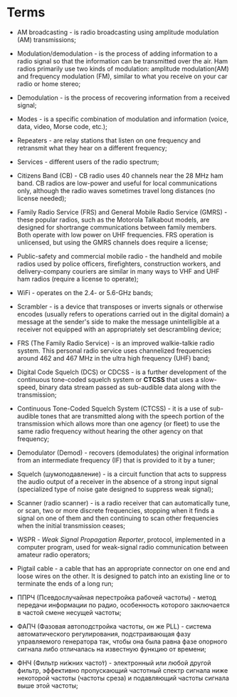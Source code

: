 # Terms

- AM broadcasting -  is radio broadcasting using amplitude modulation (AM) transmissions;

- Modulation/demodulation - is the process of adding information to a radio signal so that the information can be transmitted over the air. Ham radios primarily use two kinds of modulation: 
amplitude modulation(AM) and frequency modulation (FM), similar to what you receive on your car radio or home stereo;

- Demodulation - is the process of recovering information from a received signal;

- Modes - is a specific combination of modulation and information (voice, data, video, Morse code, etc.);

- Repeaters - are relay stations that listen on one frequency and retransmit what they hear on a different frequency;

- Services - different users of the radio spectrum;

- Citizens Band (CB) - CB radio uses 40 channels near the 28 MHz ham band. CB radios are low-power and useful for local communications only, although the radio waves sometimes travel long
distances (no license needed);

- Family Radio Service (FRS) and General Mobile Radio Service (GMRS) - these popular radios, such as the Motorola Talkabout models, are designed for shortrange communications between family 
members. Both operate with low power on UHF frequencies. FRS operation is unlicensed, but using the GMRS channels does require a license;

- Public-safety and commercial mobile radio - the handheld and mobile radios used by police officers, firefighters, construction workers, and delivery-company couriers are similar in many
ways to VHF and UHF ham radios (require a license to operate);

- WiFi - operates on the 2.4- or 5.6-GHz bands;

- Scrambler - is a device that transposes or inverts signals or otherwise encodes (usually refers to operations carried out in the digital domain) a message at the sender's side to make the 
message unintelligible at a receiver not equipped with an appropriately set descrambling device;

- FRS (The Family Radio Service) - is an improved walkie-talkie radio system. This personal radio service uses channelized frequencies around 462 and 467 MHz in the 
ultra high frequency (UHF) band;

- Digital Code Squelch (DCS) or CDCSS - is a further development of the continuous tone-coded squelch system or **CTCSS** that uses a slow-speed, binary data stream passed as sub-audible 
data along with the transmission;

- Continuous Tone-Coded Squelch System (CTCSS) - it is a use of sub-audible tones that are transmitted along with the speech portion of the transmission which allows more than one agency 
(or fleet) to use the same radio frequency without hearing the other agency on that frequency;

- Demodulator (Demod) - recovers (demodulates) the original information from an intermediate frequency (IF) that is provided to it by a tuner;

- Squelch (шумоподавление) - is a circuit function that acts to suppress the audio output of a receiver in the absence of a strong input signal (specialized type of noise 
gate designed to suppress weak signal);

- Scanner (radio scanner) - is a radio receiver that can automatically tune, or scan, two or more discrete frequencies, stopping when it finds a signal on one of them and then continuing 
to scan other frequencies when the initial transmission ceases;

- WSPR - _Weak Signal Propagation Reporter_, protocol, implemented in a computer program, used for weak-signal radio communication between amateur radio operators;

- Pigtail cable - a cable that has an appropriate connector on one end and loose wires on the other. It is designed to patch into an existing line or to terminate the ends of a long run;

- ППРЧ (Псевдослучайная перестройка рабочей частоты) - метод передачи информации по радио, особенность которого заключается в частой смене несущей частоты;

- ФАПЧ (Фазовая автоподстройка частоты, он же PLL) - система автоматического регулирования, подстраивающая фазу управляемого генератора так, чтобы она была равна фазе опорного сигнала либо отличалась на известную функцию от времени;

- ФНЧ (Фильтр ни́жних часто́т) - электронный или любой другой фильтр, эффективно пропускающий частотный спектр сигнала ниже некоторой частоты (частоты среза) и подавляющий частоты сигнала выше этой частоты;

